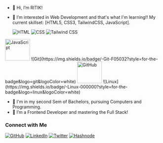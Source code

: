 - 👋 Hi, I’m RITIK!
- 👀 I’m interested in Web Development and that's what I'm learning!! My current skillset: [HTML5, CSS3, TailwindCSS, JavaScript].
  
    ![HTML](https://img.shields.io/badge/-HTML-E34F26?style=for-the-badge&logo=html5&logoColor=white)
![CSS](https://img.shields.io/badge/-CSS-1572B6?style=for-the-badge&logo=css3&logoColor=white)
![Tailwind CSS](https://img.shields.io/badge/-Tailwind_CSS-38B2AC?style=for-the-badge&logo=tailwind-css&logoColor=white)
<img src="https://camo.githubusercontent.com/0418a2bf25601cc5d8fae74f654b10d5734360ff2b1bb3b2fea4bb086baf5586/68747470733a2f2f74656368737461636b2d67656e657261746f722e76657263656c2e6170702f6a732d69636f6e2e737667" alt="JavaScript" width="80" height="70" style="display: inline;">
![Git](https://img.shields.io/badge/-Git-F05032?style=for-the-badge&logo=git&logoColor=white)
<img src="https://camo.githubusercontent.com/19cf1f6246a55a20a2fc585c1517827a55ab59b18a5306974f54a5b6f4e35fc9/68747470733a2f2f74656368737461636b2d67656e657261746f722e76657263656c2e6170702f6769746875622d69636f6e2e737667" alt="GitHub" width="80px" height="70px">
![Linux](https://img.shields.io/badge/-Linux-000000?style=for-the-badge&logo=linux&logoColor=white)

- 🌱 I'm in my second Sem of Bachelors, pursuing Computers and Programming. 
- 🚀 I’m a Frontend Developer and mastering the Full Stack!
### Connect with Me

[![GitHub](https://img.shields.io/badge/-GitHub-181717?style=for-the-badge&logo=github&logoColor=white)](https://github.com/RITIK-coder-1)
[![LinkedIn](https://img.shields.io/badge/-LinkedIn-0077B5?style=for-the-badge&logo=linkedin&logoColor=white)](https://www.linkedin.com/in/ritik-mahapatra)
[![Twitter](https://img.shields.io/badge/-Twitter-1DA1F2?style=for-the-badge&logo=twitter&logoColor=white)](https://twitter.com/@_R_T_K__)
[![Hashnode](https://img.shields.io/badge/Hashnode-%23FFA500?style=for-the-badge&logo=hashnode&logoColor=white)](https://hashnode.com/@Ritik111)
